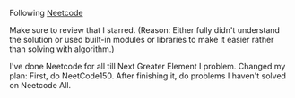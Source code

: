 Following [Neetcode](https://neetcode.io)

Make sure to review that I starred. (Reason: Either fully didn't understand the solution or used built-in modules or libraries to make it easier rather than solving with algorithm.)

I've done Neetcode for all till Next Greater Element I problem. 
Changed my plan: First, do NeetCode150. After finishing it, do problems I haven't solved on Neetcode All.
